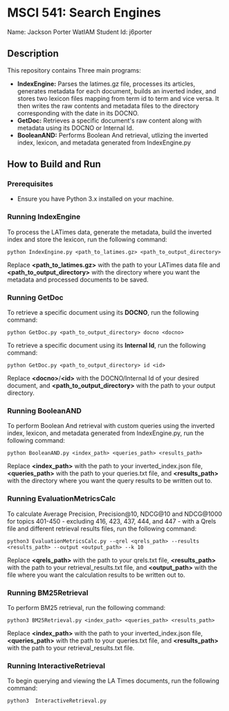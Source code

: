 # MSCI 541: Search Engines
Name: Jackson Porter
WatIAM Student Id: j6porter

## Description
This repository contains Three main programs:

- **IndexEngine:** Parses the latimes.gz file, processes its articles, generates metadata for each document, builds an inverted index, and stores two lexicon files mapping from term id to term and vice versa. It then writes the raw contents and metadata files to the directory corresponding with the date in its DOCNO.
- **GetDoc:** Retrieves a specific document's raw content along with metadata using its DOCNO or Internal Id.
- **BooleanAND:** Performs Boolean And retrieval, utlizing the inverted index, lexicon, and metadata generated from IndexEngine.py

## How to Build and Run

### Prerequisites
- Ensure you have Python 3.x installed on your machine.

### Running IndexEngine
To process the LATimes data, generate the metadata, build the inverted index and store the lexicon, run the following command:

    python IndexEngine.py <path_to_latimes.gz> <path_to_output_directory>

Replace **&lt;path_to_latimes.gz&gt;** with the path to your LATimes data file and **&lt;path_to_output_directory&gt;** with the directory where you want the metadata and processed documents to be saved.

### Running GetDoc
To retrieve a specific document using its **DOCNO**, run the following command:

    python GetDoc.py <path_to_output_directory> docno <docno>

To retrieve a specific document using its **Internal Id**, run the following command:

    python GetDoc.py <path_to_output_directory> id <id>

Replace **&lt;docno&gt;**/**&lt;id&gt;** with the DOCNO/Internal Id of your desired document, and **&lt;path_to_output_directory&gt;** with the path to your output directory.

### Running BooleanAND
To perform Boolean And retrieval with custom queries using the inverted index, lexicon, and metadata generated from IndexEngine.py, run the following command:

    python BooleanAND.py <index_path> <queries_path> <results_path>

Replace **&lt;index_path&gt;** with the path to your inverted_index.json file, **&lt;queries_path&gt;** with the path to your queries.txt file, and **&lt;results_path&gt;** with the directory where you want the query results to be written out to.

### Running EvaluationMetricsCalc
To calculate Average Precision, Precision@10, NDCG@10 and NDCG@1000 for topics 401-450 - excluding 416, 423, 437, 444, and 447 - with a Qrels file and different retrieval results files, run the following command:

    python3 EvaluationMetricsCalc.py --qrel <qrels_path> --results <results_path> --output <output_path> --k 10

Replace **&lt;qrels_path&gt;** with the path to your qrels.txt file, **&lt;results_path&gt;** with the path to your retrieval_results.txt file, and **&lt;output_path&gt;** with the file where you want the calculation results to be written out to.

### Running BM25Retrieval
To perform BM25 retrieval, run the following command:

    python3 BM25Retrieval.py <index_path> <queries_path> <results_path>

Replace **&lt;index_path&gt;** with the path to your inverted_index.json file, **&lt;queries_path&gt;** with the path to your queries.txt file, and **&lt;results_path&gt;** with the path to your retrieval_results.txt file.

### Running InteractiveRetrieval
To begin querying and viewing the LA Times documents, run the following command:

    python3  InteractiveRetrieval.py


